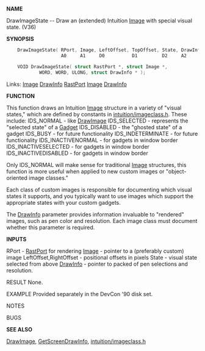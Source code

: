 
**NAME**

DrawImageState -- Draw an (extended) Intuition [Image](_00D4) with
special visual state. (V36)

**SYNOPSIS**

```c
    DrawImageState( RPort, Image, LeftOffset, TopOffset, State, DrawInfo )
                    A0     A1     D0          D1         D2     A2

    VOID DrawImageState( struct RastPort *, struct Image *,
            WORD, WORD, ULONG, struct DrawInfo * );

```
Links: [Image](_00D4) [DrawInfo](_00DD) [RastPort](_00AF) [Image](_00D4) [DrawInfo](_00DD) 

**FUNCTION**

This function draws an Intuition [Image](_00D4) structure in a variety of
&#034;visual states,&#034; which are defined by constants in
[intuition/imageclass.h](_00E3).  These include:
IDS_NORMAL              - like [DrawImage](DrawImage)
IDS_SELECTED            - represents the &#034;selected state&#034; of a [Gadget](_00D4)
IDS_DISABLED            - the &#034;ghosted state&#034; of a gadget
IDS_BUSY                - for future functionality
IDS_INDETERMINATE       - for future functionality
IDS_INACTIVENORMAL      - for gadgets in window border
IDS_INACTIVESELECTED    - for gadgets in window border
IDS_INACTIVEDISABLED    - for gadgets in window border

Only IDS_NORMAL will make sense for traditional [Image](_00D4) structures,
this function is more useful when applied to new custom images
or &#034;object-oriented image classes.&#034;

Each class of custom images is responsible for documenting which
visual states it supports, and you typically want to use images
which support the appropriate states with your custom gadgets.

The [DrawInfo](_00DD) parameter provides information invaluable to
&#034;rendered&#034; images, such as pen color and resolution.  Each
image class must document whether this parameter is required.

**INPUTS**

RPort   - [RastPort](_00AF) for rendering
[Image](_00D4)   - pointer to a (preferably custom) image
LeftOffset,RightOffset - positional offsets in pixels
State   - visual state selected from above
[DrawInfo](_00DD) - pointer to packed of pen selections and resolution.

RESULT
None.

EXAMPLE
Provided separately in the DevCon '90 disk set.

NOTES


BUGS


**SEE ALSO**

[DrawImage](DrawImage), [GetScreenDrawInfo](GetScreenDrawInfo), [intuition/imageclass.h](_00E3)
